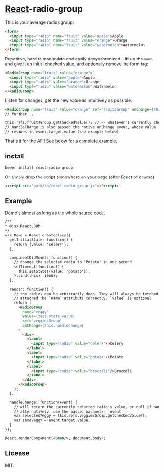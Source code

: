 # [React](http://facebook.github.io/react/)-radio-group

This is your average radios group:

```html
<form>
  <input type="radio" name="fruit" value="apple">Apple
  <input type="radio" name="fruit" value="orange">Orange
  <input type="radio" name="fruit" value="watermelon">Watermelon
</form>
```

Repetitive, hard to manipulate and easily desynchronized.
Lift up the `name` and give it an initial checked value, and optionally remove the form tag:

```html
<RadioGroup name="fruit" value="orange">
  <input type="radio" value="apple">Apple
  <input type="radio" value="orange">Orange
  <input type="radio" value="watermelon">Watermelon
</RadioGroup>
```

Listen for changes, get the new value as intuitively as possible:

```html
<RadioGroup name="fruit" value="orange" ref="fruitsGroup" onChange={this.handleChange}>
// further...

this.refs.fruitsGroup.getCheckedValue(); // => whatever's currently checked
// handleChange is also passed the native onChange event, whose value
// resides in event.target.value (see example below)
```

That's it for the API! See below for a complete example.

## install

```sh
bower install react-radio-group
```

Or simply drop the script somewhere on your page (after React of course):

```html
<script src="path/to/react-radio-group.js"></script>
```

## Example

Demo's almost as long as the whole [source code](https://github.com/chenglou/react-radiogroup/blob/master/react-radiogroup.jsx).

```html
/**
* @jsx React.DOM
*/
var Demo = React.createClass({
  getInitialState: function() {
    return {value: 'celery'};
  },

  componentDidMount: function() {
    // change the selected radio to "Potato" in one second
    setTimeout(function() {
      this.setState({value: 'potato'});
    }.bind(this), 1000);
  },

  render: function() {
    // the radios can be arbitrarily deep. They will always be fetched and
    // attached the `name` attribute correctly. `value` is optional
    return (
      <RadioGroup
        name="veggy"
        value={this.state.value}
        ref="veggiesGroup"
        onChange={this.handleChange}
      >
        <div>
          <label>
            <input type="radio" value="celery"/>Celery
          </label>
          <label>
            <input type="radio" value="potato"/>Potato
          </label>
          <label>
            <input type="radio" value="broccoli"/>Broccoli
          </label>
        </div>
      </RadioGroup>
    );
  },

  handleChange: function(event) {
    // will return the currently selected radio's value, or null if none
    // alternatively, use the passed parameter `event`
    var selectedVeggy = this.refs.veggiesGroup.getCheckedValue();
    var sameVeggy = event.target.value;
  }
});

React.renderComponent(<Demo/>, document.body);
```

## License

MIT.
